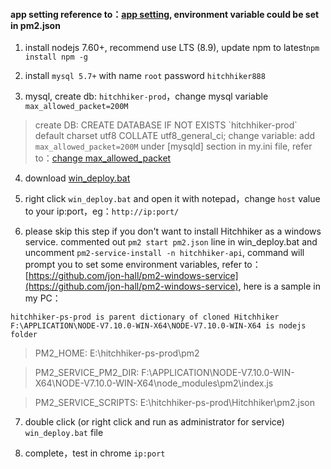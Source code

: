 
#### app setting reference to：[app setting](app-setting.md), environment variable could be set in pm2.json

1. install nodejs 7.60+, recommend use LTS (8.9), update npm to latest`npm install npm -g`

2. install `mysql 5.7+` with name `root` password `hitchhiker888` 

3. mysql, create db: `hitchhiker-prod`，change mysql variable `max_allowed_packet=200M`
> create DB: CREATE DATABASE IF NOT EXISTS \`hitchhiker-prod\` default charset utf8 COLLATE utf8_general_ci;
> change variable: add `max_allowed_packet=200M` under [mysqld] section in my.ini file, refer to：[change max_allowed_packet](https://stackoverflow.com/questions/8062496/how-to-change-max-allowed-packet-size)

4. download [win_deploy.bat](https://raw.githubusercontent.com/brookshi/Hitchhiker/release/deploy/win_deploy.bat)

5. right click `win_deploy.bat` and open it with notepad，change `host` value to your ip:port，eg：`http://ip:port/`

6. please skip this step if you don't want to install Hitchhiker as a windows service. commented out `pm2 start pm2.json` line in win_deploy.bat and uncomment `pm2-service-install -n hitchhiker-api`, command will prompt you to set some environment variables, refer to：[https://github.com/jon-hall/pm2-windows-service](https://github.com/jon-hall/pm2-windows-service), here is a sample in my PC：
``` 
hitchhiker-ps-prod is parent dictionary of cloned Hitchhiker
F:\APPLICATION\NODE-V7.10.0-WIN-X64\NODE-V7.10.0-WIN-X64 is nodejs folder
```
> PM2_HOME: E:\hitchhiker-ps-prod\pm2

> PM2_SERVICE_PM2_DIR: F:\APPLICATION\NODE-V7.10.0-WIN-X64\NODE-V7.10.0-WIN-X64\node_modules\pm2\index.js

> PM2_SERVICE_SCRIPTS: E:\hitchhiker-ps-prod\Hitchhiker\pm2.json 

7. double click (or right click and run as administrator for service) `win_deploy.bat` file

8. complete，test in chrome `ip:port`
